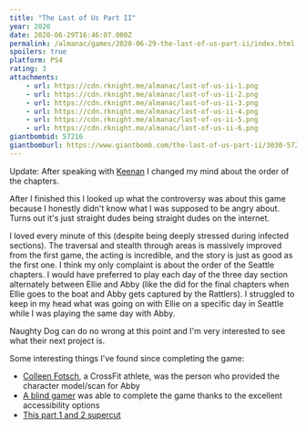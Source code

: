 ```yaml
---
title: "The Last of Us Part II"
year: 2020
date: 2020-06-29T16:46:07.000Z
permalink: /almanac/games/2020-06-29-the-last-of-us-part-ii/index.html
spoilers: true
platform: PS4
rating: 3
attachments: 
    - url: https://cdn.rknight.me/almanac/last-of-us-ii-1.png
    - url: https://cdn.rknight.me/almanac/last-of-us-ii-2.png
    - url: https://cdn.rknight.me/almanac/last-of-us-ii-3.png
    - url: https://cdn.rknight.me/almanac/last-of-us-ii-4.png
    - url: https://cdn.rknight.me/almanac/last-of-us-ii-5.png
    - url: https://cdn.rknight.me/almanac/last-of-us-ii-6.png
giantbombid: 57216
giantbomburl: https://www.giantbomb.com/the-last-of-us-part-ii/3030-57216/
---
```


Update: After speaking with [Keenan](https://twitter.com/_gkeenan) I changed my mind about the order of the chapters. 

After I finished this I looked up what the controversy was about this game because I honestly didn't know what I was supposed to be angry about. Turns out it's just straight dudes being straight dudes on the internet.

I loved every minute of this (despite being deeply stressed during infected sections). The traversal and stealth through areas is massively improved from the first game, the acting is incredible, and the story is just as good as the first one. I think my only complaint is about the order of the Seattle chapters. I would have preferred to play each day of the three day section alternately between Ellie and Abby (like the did for the final chapters when Ellie goes to the boat and Abby gets captured by the Rattlers). I struggled to keep in my head what was going on with Ellie on a specific day in Seattle while I was playing the same day with Abby.

Naughty Dog can do no wrong at this point and I'm very interested to see what their next project is.

Some interesting things I've found since completing the game:

- [Colleen Fotsch](https://www.instagram.com/colleenfotsch), a CrossFit athlete, was the person who provided the character model/scan for Abby
- [A blind gamer](https://www.reddit.com/r/PS4/comments/hhcpf6/as_a_gamer_without_sight_ive_completed_the_last/) was able to complete the game thanks to the excellent accessibility options
- [This part 1 and 2 supercut](https://www.youtube.com/watch?v=StFHPnf3mQE&feature=youtu.be)